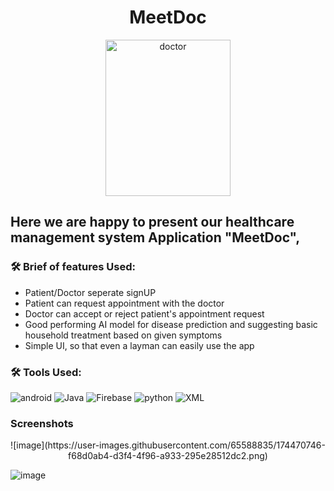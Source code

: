 <h1 align="center">MeetDoc</h1>
<p align="center"><a href="https://ibb.co/xFN07WG"><img src="https://i.ibb.co/mN3wckt/doctor.png" alt="doctor" border="0" width="200px" height="250px"></a></p>
<h2 align="left">Here we are happy to present our healthcare management system Application "MeetDoc",<br> </h2>

### 🛠️ Brief of features Used:
<ul>
  <li>Patient/Doctor seperate signUP</li>
  <li>Patient can request appointment with the doctor</li>
  <li>Doctor can accept or reject patient's appointment request</li>
  <li>Good performing AI model for disease prediction and suggesting basic household treatment based on given symptoms</li>  
  <li>Simple UI, so that even a layman can easily use the app</li>  
</ul>


### 🛠️ Tools Used:
  ![android](https://img.shields.io/badge/Android%20Studio-ED8B00?style=for-the-badge&logo=android&logoColor=white)
  ![Java](https://img.shields.io/badge/Java-0095D5?&style=for-the-badge&logo=Java&logoColor=white)
  ![Firebase](https://img.shields.io/badge/firebase-ffca28?style=for-the-badge&logo=firebase)
  ![python](https://img.shields.io/badge/Python-ffca28?style=for-the-badge&logo=Python) 
  ![XML](https://img.shields.io/badge/xml-ffca28?style=for-the-badge&logo=xml) 
  
### Screenshots
<p align="center">
  ![image](https://user-images.githubusercontent.com/65588835/174470746-f68d0ab4-d3f4-4f96-a933-295e28512dc2.png)
  
  ![image](https://user-images.githubusercontent.com/65588835/174470758-66d071ef-5e99-4e85-b664-2c09db6eda4a.png)

</p>
  


